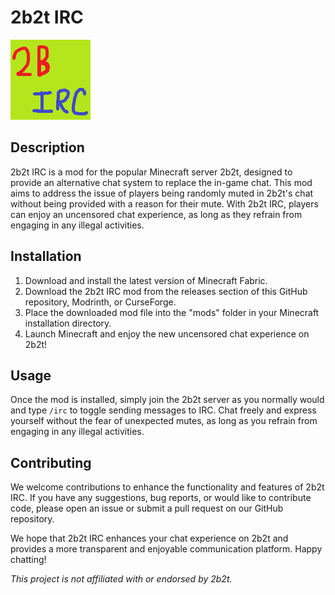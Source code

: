 # 2b2t IRC
![2b2t IRC Icon](src/main/resources/assets/irc2b2t/icon.png)
## Description
2b2t IRC is a mod for the popular Minecraft server 2b2t, designed to provide an alternative chat system to replace the in-game chat. This mod aims to address the issue of players being randomly muted in 2b2t's chat without being provided with a reason for their mute. With 2b2t IRC, players can enjoy an uncensored chat experience, as long as they refrain from engaging in any illegal activities.

## Installation
1. Download and install the latest version of Minecraft Fabric.
2. Download the 2b2t IRC mod from the releases section of this GitHub repository, Modrinth, or CurseForge.
3. Place the downloaded mod file into the "mods" folder in your Minecraft installation directory.
4. Launch Minecraft and enjoy the new uncensored chat experience on 2b2t!

## Usage
Once the mod is installed, simply join the 2b2t server as you normally would and type `/irc` to toggle sending messages to IRC. Chat freely and express yourself without the fear of unexpected mutes, as long as you refrain from engaging in any illegal activities.

## Contributing
We welcome contributions to enhance the functionality and features of 2b2t IRC. If you have any suggestions, bug reports, or would like to contribute code, please open an issue or submit a pull request on our GitHub repository.

We hope that 2b2t IRC enhances your chat experience on 2b2t and provides a more transparent and enjoyable communication platform. Happy chatting!

*This project is not affiliated with or endorsed by 2b2t.*
